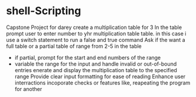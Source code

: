 # shell-Scripting
Capstone Project for darey
create a multiplication table for 3
In the table prompt user to enter  number to yhr multiplication table table. in this case i use a switch
statement to run a false and true command
Ask if the want a full table or a partial table of range from 2-5 in the table
- if partial, prompt for the start and end numbers of the range
-  variable the range for the input and handle invalid or out-of-bound entries
 enerate and display the multiplication table to the specified range
Provide clear input formatting for ease of reading
Enhance user interractions incoporate checks or features like, reapeating the program for another 
